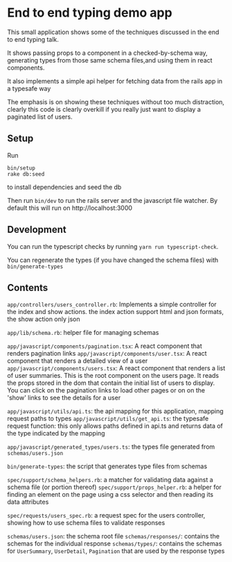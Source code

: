 # End to end typing demo app

This small application shows some of the techniques discussed in the end to end typing talk.

It shows passing props to a component in a checked-by-schema way, generating types from those same schema files,and
using them in react components.

It also implements a simple api helper for fetching data from the rails app in a typesafe way

The emphasis is on showing these techniques without too much distraction, clearly this code is clearly overkill if you
really just want to display a paginated list of users.

## Setup

Run

```
bin/setup
rake db:seed
```

to install dependencies and seed the db

Then run `bin/dev` to run the rails server and the javascript file watcher. By default this will run on
http://localhost:3000

## Development

You can run the typescript checks by running `yarn run typescript-check`.

You can regenerate the types (if you have changed the schema files) with `bin/generate-types`

## Contents

`app/controllers/users_controller.rb`: Implements a simple controller for the index and show actions. the index action
support html and json formats, the show action only json

`app/lib/schema.rb`: helper file for managing schemas

`app/javascript/components/pagination.tsx`: A react component that renders pagination links
`app/javascript/components/user.tsx`: A react component that renders a detailed view of a user
`app/javascript/components/users.tsx`: A react component that renders a list of user summaries. This is the root
component on the users page. It reads the props stored in the dom that contain the initial list of users to display. You
can click on the pagination links to load other pages or on on the 'show' links to see the details for a user

`app/javascript/utils/api.ts`: the api mapping for this application, mapping request paths to types
`app/javascript/utils/get_api.ts`: the typesafe request function: this only allows paths defined in api.ts and returns
data of the type indicated by the mapping

`app/javascript/generated_types/users.ts`: the types file generated from `schemas/users.json`

`bin/generate-types`: the script that generates type files from schemas

`spec/support/schema_helpers.rb`: a matcher for validating data against a schema file (or portion thereof)
`spec/support/props_helper.rb`: a helper for finding an element on the page using a css selector and then reading its
data attributes

`spec/requests/users_spec.rb`: a request spec for the users controller, showing how to use schema files to validate
responses

`schemas/users.json`: the schema root file `schemas/responses/`: contains the schemas for the individual response
`schemas/types/`: contains the schemas for `UserSummary`, `UserDetail`, `Pagination` that are used by the response types
